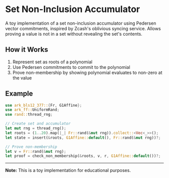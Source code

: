 # Set Non-Inclusion Accumulator

A toy implementation of a set non-inclusion accumulator using Pedersen vector commitments, inspired by Zcash's oblivious syncing service. Allows proving a value is not in a set without revealing the set's contents.

## How it Works

1. Represent set as roots of a polynomial
2. Use Pedersen commitments to commit to the polynomial
3. Prove non-membership by showing polynomial evaluates to non-zero at the value

## Example

```rust
use ark_bls12_377::{Fr, G1Affine};
use ark_ff::UniformRand;
use rand::thread_rng;

// Create set and accumulator
let mut rng = thread_rng();
let roots = (1..20).map(|_| Fr::rand(&mut rng)).collect::<Vec<_>>();
let state = insert(&roots, G1Affine::default(), Fr::rand(&mut rng))?;

// Prove non-membership
let v = Fr::rand(&mut rng);
let proof = check_non_membership(&roots, v, r, G1Affine::default())?;
```

---

**Note:** This is a toy implementation for educational purposes. 